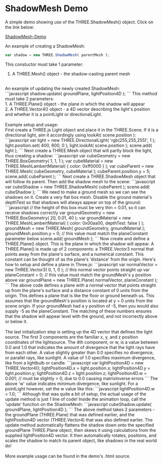 # ShadowMesh Demo
A simple demo showing use of the THREE.ShadowMesh() object. Click on the link below: <br>

[ShadowMesh-Demo](http://erichlof.github.io/ShadowMesh-Demo/ShadowMesh-Demo.html)  <br>

An example of creating a ShadowMesh: <br>
```javascript
var shadow = new THREE.ShadowMesh( parentMesh );
```
This constuctor must take 1 parameter: <br> 
1. A THREE.Mesh() object - the shadow-casting parent mesh <br>
<br>
An example of updating the newly created ShadowMesh: <br>
```javascript
shadow.update( groundPlane, lightPosition4D );
```
This method must take 2 parameters: <br> 
1. A THREE.Plane() object - the plane in which the shadow will appear <br>
2. A THREE.Vector4() object - a 4D vector describing the light's position and whether it is a pointLight or directionalLight. <br>
<br>
Example setup and usage: <br>
First create a THREE.js Light object and place it in the THREE.Scene. If it is a directional light, aim it accordingly using lookAt( scene.position ):
```javascript
var light = new THREE.DirectionalLight( 'rgb(255,255,255)', 1 );
light.position.set( 400, 600, 0 );
light.lookAt( scene.position );
scene.add( light );
```
Next create a THREE.Mesh object that will partly block the light, thus creating a shadow:
```javascript
var cubeGeometry = new THREE.BoxGeometry( 1, 1, 1 );
var cubeMaterial = new THREE.MeshLambertMaterial( { color: 0xff0000 } );
var cubeParent = new THREE.Mesh( cubeGeometry, cubeMaterial );
cubeParent.position.y = 5;
scene.add( cubeParent );
```
Next create a THREE.ShadowMesh object that will follow its parent.  Then add the shadow mesh to the scene:
```javascript
var cubeShadow = new THREE.ShadowMesh( cubeParent );
scene.add( cubeShadow );
```
We need to make a ground mesh so we can see the shadows on it.  Create a very flat box mesh.  Disable the ground material's depthTest so that shadows will always appear on top of the ground:
```javascript
  // the height of this box must be very thin = 0.01, so it can receive shadows correctly
var groundGeometry = new THREE.BoxGeometry( 20, 0.01, 40 );
var groundMaterial = new THREE.MeshLambertMaterial( { 
	color: 0x00aa00,
	depthTest: false
} );
groundMesh = new THREE.Mesh( groundGeometry, groundMaterial );
groundMesh.position.y = 0; // this value must match the planeConstant parameter below
scene.add( groundMesh );
```
Now create and define a THREE.Plane() object.  This is the plane in which the shadow will appear.  A THREE.Plane() is made up of 2 components: a THREE.Vector3 normal that points away from the plane's surface, and a numerical constant.  This constant can be thought of as the plane's 'distance' from the origin.  Here's how to setup and define a plane in Three.js: 
```javascript
var normalVector = new THREE.Vector3( 0, 1, 0 ); // this normal vector points straight up
var planeConstant = 0; // this value must match the groundMesh's y position above
var groundPlane = new THREE.Plane( normalVector, planeConstant );
```
The above code defines a plane with a normal vector that points straight up from the plane's surface and a distance constant of 0 units from the origin.  This defines a plane that is like the floor or ground beneath us.  This assumes that the groundMesh's position is located at y = 0 units from the scene origin.  If your groundMesh had a y position of -5, then you would also supply -5 as the planeConstant.  The matching of these numbers ensures that the shadow will appear level with the ground, and not incorrectly above or below it. <br>
<br>
The last initialization step is setting up the 4D vector that defines the light source.  The first 3 components are the familiar x, y, and z position coordinates of the lightsource.  The 4th component, or w, is a value between 0.0 and 1.0 that indicates the amount of divergence that the light rays have from each other.  A value slightly greater than 0.0 specifies no divergence, or parallel rays, like sunlight.  A value of 1.0 specifies maximum divergence, like from a lightbulb or candle.
```javascript
var lightPosition4D = new THREE.Vector4();
lightPosition4D.x = light.position.x;
lightPosition4D.y = light.position.y;
lightPosition4D.z = light.position.z;
lightPosition4D.w = 0.001; // must be slightly > 0, due to 0.0 causing matrixInverse errors
```
The above 'w' value indicates minimum divergence, like sunlight.  For a pointLight however, set the w value like this:
```javascript
lightPosition4D.w = 1.0;
```
Although that was quite a bit of setup, the actual usage of the update method is just 1 line of code!  Inside the animation loop, call the 'update' function on the ShadowMesh:
```javascript
cubeShadow.update( groundPlane, lightPosition4D );
```
The above method takes 2 parameters - the groundPlane (THREE.Plane) that was defined earlier, and the lightPosition4D vector (THREE.Vector4) that was also defined earlier.  The update method automatically flattens the shadow down onto the specified groundPlane THREE.Plane object, then skews it using calculations from the supplied lightPosition4D vector.  It then automatically rotates, positions, and scales the shadow to match its parent object, like shadows in the real world do! <br>
<br>
More example usage can be found in the demo's .html source.
